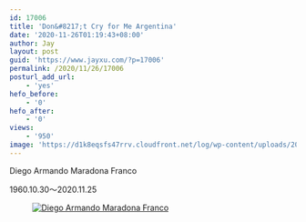 ```yaml
---
id: 17006
title: 'Don&#8217;t Cry for Me Argentina'
date: '2020-11-26T01:19:43+08:00'
author: Jay
layout: post
guid: 'https://www.jayxu.com/?p=17006'
permalink: /2020/11/26/17006
posturl_add_url:
    - 'yes'
hefo_before:
    - '0'
hefo_after:
    - '0'
views:
    - '950'
image: 'https://d1k8eqsfs47rrv.cloudfront.net/log/wp-content/uploads/2020/11/WechatIMG270.jpeg'
---
```


<!-- wp:paragraph -->
<p>Diego Armando Maradona Franco</p>
<!-- /wp:paragraph -->

<!-- wp:paragraph -->
<p>1960.10.30～2020.11.25</p>
<!-- /wp:paragraph -->

<!-- wp:image {"id":17007,"sizeSlug":"full","linkDestination":"attachment"} -->
<figure class="wp-block-image size-full"><a href="https://www.jayxu.com/2020/11/26/17006/wechatimg270"><img src="https://www.jayxu.com/log/wp-content/uploads/2020/11/WechatIMG270.jpeg" alt="Diego Armando Maradona Franco" class="wp-image-17007" title="Diego Armando Maradona Franco"/></a></figure>
<!-- /wp:image -->

<!-- wp:image {"id":17040,"sizeSlug":"medium","linkDestination":"attachment","className":"is-style-default"} -->
<figure class="wp-block-image size-medium is-style-default"><a href="https://www.jayxu.com/_20201127_1513592"><img src="https://www.jayxu.com/log/wp-content/uploads/2020/11/20201127_1513592-640x4778.jpg" alt="" class="wp-image-17040"/></a></figure>
<!-- /wp:image -->

<!-- wp:image {"id":17028,"sizeSlug":"medium","linkDestination":"attachment","className":"is-style-default"} -->
<figure class="wp-block-image size-medium is-style-default"><a href="https://www.jayxu.com/4ef00282f10160ea55d17a8ed0467932"><img src="https://www.jayxu.com/log/wp-content/uploads/2020/11/4ef00282f10160ea55d17a8ed0467932-640x4988.png" alt="" class="wp-image-17028"/></a></figure>
<!-- /wp:image -->
